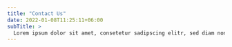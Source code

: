 ```yaml
---
title: "Contact Us"
date: 2022-01-08T11:25:11+06:00
subTitle: >
  Lorem ipsum dolor sit amet, consetetur sadipscing elitr, sed diam nonumy eirmod tempor invidunt ut labore et dolore magna aliquyam erat, sed diam voluptua. At vero eos accusam et justo duo dolores ea rebum Stet clita.
---
```

